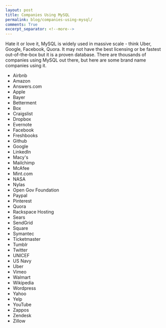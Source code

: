 ```yaml
---
layout: post
title: Companies Using MySQL
permalink: blog/companies-using-mysql/
comments: True
excerpt_separator: <!--more-->
---
```


Hate it or love it, MySQL is widely used in massive scale - think Uber, Google, Facebook, Quora. It may not have the best licensing or be  fastest out-of-the-box but it is a proven database. There are thousands of companies using MySQL out there, but here are some brand name companies using it.

<!--more-->

- Airbnb
- Amazon
- Answers.com
- Apple
- Bayer
- Betterment
- Box
- Craigslist
- Dropbox
- Evernote
- Facebook
- Freshbooks
- Github
- Google
- LinkedIn
- Macy's
- Mailchimp
- McAfee
- Mint.com
- NASA
- Nylas
- Open Gov Foundation
- Paypal
- Pinterest
- Quora
- Rackspace Hosting
- Sears
- SendGrid
- Square
- Symantec
- Ticketmaster
- Tumblr
- Twitter
- UNICEF
- US Navy
- Uber
- Vimeo
- Walmart
- Wikipedia
- Wordpress
- Yahoo
- Yelp
- YouTube
- Zappos
- Zendesk
- Zillow
